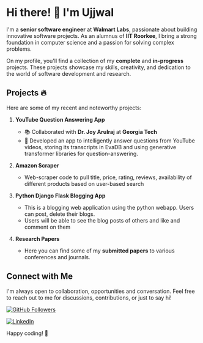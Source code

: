 # Hi there! 👋 I'm Ujjwal

I'm a **senior software engineer** at **Walmart Labs**, passionate about building innovative software projects. As an alumnus of **IIT Roorkee**, I bring a strong foundation in computer science and a passion for solving complex problems.

On my profile, you'll find a collection of my **complete** and **in-progress** projects. These projects showcase my skills, creativity, and dedication to the world of software development and research.

## Projects 🔥

Here are some of my recent and noteworthy projects:

1. **YouTube Question Answering App**
   - 📚 Collaborated with **Dr. Joy Arulraj** at **Georgia Tech**
   - 🧠 Developed an app to intelligently answer questions from YouTube videos, storing its transcripts in EvaDB and using generative transformer libraries for question-answering.

2. **Amazon Scraper**
   - Web-scraper code to pull title, price, rating, reviews, availability of different products based on user-based search

3. **Python Django Flask Blogging App**
   - This is a blogging web application using the python webapp. Users can post, delete their blogs.
   - Users will be able to see the blog posts of others and like and comment on them

4. **Research Papers**
   - Here you can find some of my **submitted papers** to various conferences and journals.


## Connect with Me

I'm always open to collaboration, opportunities and conversation. Feel free to reach out to me for discussions, contributions, or just to say hi!

[![GitHub Followers](https://img.shields.io/github/followers/yourusername?label=Followers&style=social)](https://github.com/yourusername)

[![LinkedIn](https://img.shields.io/badge/LinkedIn-Connect-blue)](https://www.linkedin.com/in/ujjwal-gupta-b0422a8b/)

Happy coding! 🚀

